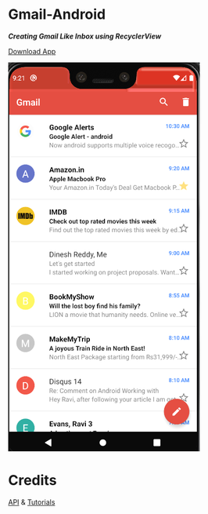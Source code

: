# Gmail-Android

***Creating Gmail Like Inbox using RecyclerView***

[Download App](https://github.com/vimaltiwari2612/Gmail-Android/blob/master/Gmail.apk?raw=true)

![screenshot](https://github.com/vimaltiwari2612/Gmail-Android/blob/master/1.PNG)

# Credits
[API](https://api.androidhive.info/json/inbox.json) & [Tutorials](https://www.androidhive.info/2017/02/android-creating-gmail-like-inbox-using-recyclerview/)
